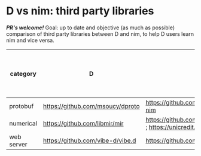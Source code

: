 # D vs nim: third party libraries
***PR's welcome!***
Goal: up to date and objective (as much as possible) comparison of third party libraries between D and nim, to help D users learn nim and vice versa.

| category | D | nim | 1 for D, -1 for nim
| --- | --- | --- | --- |
| protobuf | https://github.com/msoucy/dproto | https://github.com/PMunch/protobuf-nim | 1 |
| numerical | https://github.com/libmir/mir | https://github.com/mratsim/Arraymancer ; https://unicredit.github.io/neo/ | ? |
| web server | https://github.com/vibe-d/vibe.d | https://github.com/2vg/mofuw | ? |

